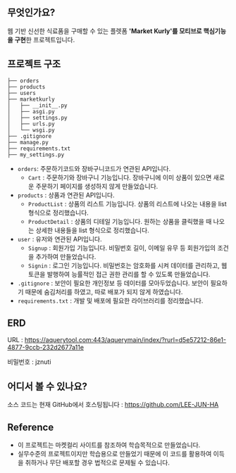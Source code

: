 ## 무엇인가요?
웹 기반 신선한 식료품을 구매할 수 있는 플렛폼 **'Market Kurly'를 모티브로 핵심기능을 구현**한 프로젝트입니다.

## 프로젝트 구조
```
├── orders
├── products
├── users
├── marketkurly
│   ├── __init__.py
│   ├── asgi.py
│   ├── settings.py
│   ├── urls.py
│   └── wsgi.py
├── .gitignore
├── manage.py
├── requirements.txt
├── my_settings.py
```
* `orders`: 주문하기코드와 장바구니코드가 연관된 API입니다. 
	* `Cart` : 주문하기와 장바구니 기능입니다. 장바구니에 이미 상품이 있으면 새로운 주문하기 페이지를 생성하지 않게 만들었습니다.
* `products` : 상품과 연관된 API입니다.
    * `ProductList`   : 상품의 리스트 기능입니다. 상품의 리스트에 나오는 내용을 list 형식으로 정리했습니다.
    * `ProductDetail` : 상품의 디테일 기능입니다. 원하는 상품을 클릭했을 때 나오는 상세한 내용들을 list 형식으로 정리했습니다.
* `user` : 유저와 연관된 API입니다.
    * `Signup` : 회원가입 기능입니다. 비밀번호 길이, 이메일 유무 등 회원가입의 조건을 추가하여 만들었습니다.
    * `Signin` : 로그인 기능입니다. 비밀번호는 암호화를 시켜 데이터를 관리하고, 웹토큰을 발행하여 능률적인 접근 권한 관리를 할 수 있도록 만들었습니다.
* `.gitignore` : 보안이 필요한 개인정보 등 데이터를 모아두었습니다. 보안이 필요하기 때문에 숨김처리를 하였고, 따로 배포가 되지 않게 하였습니다. 
* `requirements.txt` : 개발 및 배포에 필요한 라이브러리를 정리했습니다.

## ERD 
URL : https://aquerytool.com:443/aquerymain/index/?rurl=d5e57212-86e1-4877-9ccb-232d2677a11e

비밀번호 : jznuti


## 어디서 볼 수 있나요?
소스 코드는 현재 GitHub에서 호스팅됩니다 : https://github.com/LEE-JUN-HA

## Reference
- 이 프로젝트는 마켓컬리 사이트를 참조하여 학습목적으로 만들었습니다. 
- 실무수준의 프로젝트이지만 학습용으로 만들었기 때문에 이 코드를 활용하여 이득을 취하거나 무단 배포할 경우 법적으로 문제될 수 있습니다.
